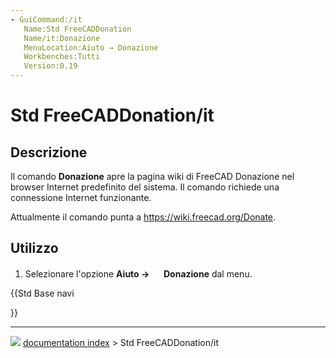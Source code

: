 ```yaml
---
- GuiCommand:/it
   Name:Std FreeCADDonation
   Name/it:Donazione
   MenuLocation:Aiuto → Donazione
   Workbenches:Tutti
   Version:0.19
---
```


# Std FreeCADDonation/it



## Descrizione

Il comando **Donazione** apre la pagina wiki di FreeCAD Donazione nel browser Internet predefinito del sistema. Il comando richiede una connessione Internet funzionante.

Attualmente il comando punta a [<https://wiki.freecad.org/Donate>](https://wiki.freecad.org/Donate).



## Utilizzo

1.  Selezionare l\'opzione **Aiuto → <img src="images/Std_FreeCADDonation.svg" width=16px> Donazione** dal menu.





{{Std Base navi

}}



---
![](images/Right_arrow.png) [documentation index](../README.md) > Std FreeCADDonation/it
